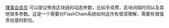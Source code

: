 [理事会成员](introduction/committee) 可以提议修改区块链的动态参数，比如手续费，区块间隔时间以及其他很多参数。这是一个需要对FlashChain系统如何运作有很深理解，需要有很强责任感的职位。